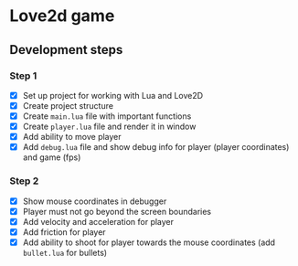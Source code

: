 # Love2d game

## Development steps

### Step 1

- [x] Set up project for working with Lua and Love2D
- [x] Create project structure
- [x] Create `main.lua` file with important functions
- [x] Create `player.lua` file and render it in window
- [x] Add ability to move player
- [x] Add `debug.lua` file and show debug info for player (player coordinates) and game (fps)

### Step 2

- [x] Show mouse coordinates in debugger
- [x] Player must not go beyond the screen boundaries
- [x] Add velocity and acceleration for player
- [x] Add friction for player
- [x] Add ability to shoot for player towards the mouse coordinates (add `bullet.lua` for bullets)
